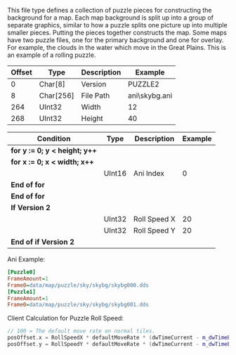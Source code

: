 This file type defines a collection of puzzle pieces for constructing the background for a map. Each map background is split up into a group of separate graphics, similar to how a puzzle splits one picture up into multiple smaller pieces. Putting the pieces together constructs the map. Some maps have two puzzle files, one for the primary background and one for overlay. For example, the clouds in the water which move in the Great Plains. This is an example of a rolling puzzle.

| Offset | Type | Description | Example |
| ------ | ---- | ----------- | ------- |
| 0 | Char[8] | Version | PUZZLE2 |
| 8 | Char[256] | File Path | ani\skybg.ani |
| 264 | UInt32 | Width | 12 |
| 268 | UInt32 | Height | 40 |

|Condition|Type|Description|Example|
| ------ | ---- | ----------- | ------- |
| **for y := 0; y < height; y++** ||||
| **for x := 0; x < width; x++** ||||
| | UInt16 | Ani Index | 0 |
| **End of for** ||||
| **End of for** ||||
| **If Version 2** ||||
| | UInt32 | Roll Speed X | 20 |
| | UInt32 | Roll Speed Y | 20 |
| **End of if Version 2** ||||

Ani Example:
```ini
[Puzzle0]
FrameAmount=1
Frame0=data/map/puzzle/sky/skybg/skybg000.dds
[Puzzle1]
FrameAmount=1
Frame0=data/map/puzzle/sky/skybg/skybg001.dds
```

Client Calculation for Puzzle Roll Speed:
```cpp
// 100 = The default move rate on normal tiles.
posOffset.x = RollSpeedX * defaultMoveRate * (dwTimeCurrent - m_dwTimeBegin) / (1000 * 100);
posOffset.y = RollSpeedY * defaultMoveRate * (dwTimeCurrent - m_dwTimeBegin) / (1000 * 100);
```